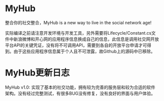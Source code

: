 # MyHub
整合你的社交整合，MyHub is a new way to live in the social network age!

实际编译之前请注意开发环境与开发工具，另外需要将Lifecycle/Constant.cs文件中新浪微博和开心网的应用程序信息换成自己的信息，此信息是调用社交网开放平台API的关键凭证，没有将不可调用API，需要到各自的开放平台申请才可得到。由于这些应用程序信息属于个人且不可泄露，故Github上的源码中已移除。

# MyHub更新日志
MyHub v1.0: 实现了基本的社交功能，拥有较为完善的服务层和较为合适的软件架构。没有经过完整测试，有很多BUG没有修复，没有良好的界面与用户体验。
